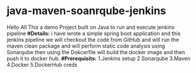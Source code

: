 # java-maven-soanrqube-jenkins
Hello All This a demo Project built on Java to run and execute jenkins pipeline
**#Details:**
i have wrote a simple spring boot application and this jenkins pipeline we will checkout the code from GitHub and will run the maven clean package and will perform static code analysis using Sonarqube then using the Dokcerfile will build the docker image and then push it to docker hub.
**#Prerequisits:**
1.Jenkins setup
2.Sonarqube
3.Maven
4.Docker 
5.DockerHub creds
